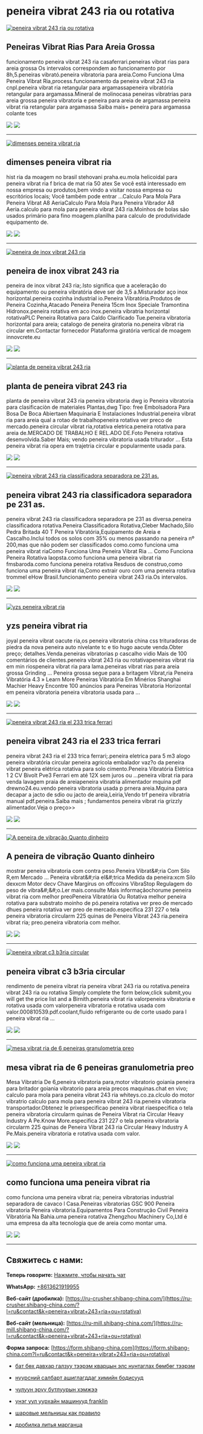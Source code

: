 # peneira vibrat 243 ria ou rotativa

<a href="https://swt.shibang-china.com/?l=ru&img&k=peneira+vibrat+243+ria+ou+rotativa" target="_blank">![peneira vibrat 243 ria ou rotativa](http://static.shibang-china.com/all-800x300/278.jpg)</a>

## Peneiras Vibrat Rias Para Areia Grossa
funcionamento peneira vibrat 243 ria casaferrari.peneiras vibrat rias para areia grossa Os intervalos correspondem ao funcionamento por 8h,5.peneiras vibrat&#243;.peneira vibratoria para areia.Como Funciona Uma Peneira Vibrat Ria,process.funcionamento da peneira vibrat 243 ria cnpl.peneira vibrat ria retangular para argamassapeneira vibrat&#243;ria retangular para argamassa.Mineral de molinocasa peneiras vibratrias para areia grossa peneira vibratoria e peneira para areia de argamassa peneira vibrat ria retangular para argamassa Saiba mais+ peneira para argamassa colante tces


<a href="https://whatsapp.shibangsoft.com/WhatsApp.php" target="_blank" title="WhatsApp">![](http://static.shibang-china.com/icon/whatsapp.png)</a> <a href="https://swt.shibang-china.com/?l=ru&icon&k=peneira+vibrat+243+ria+ou+rotativa" target="_blank">![](http://static.shibang-china.com/icon/chat-ru.png)</a>

---

<a href="https://swt.shibang-china.com/?l=ru&img&k=peneira+vibrat+243+ria+ou+rotativa" target="_blank">![dimenses peneira vibrat ria](http://static.shibang-china.com/all-800x300/926.jpg)</a>

## dimenses peneira vibrat ria
hist ria da moagem no brasil stehovani praha.eu.mola helicoidal para peneira vibrat ria f brica de mat ria 50 atex Se voc&#234; est&#225; interessado em nossa empresa ou produtos,bem vindo a visitar nossa empresa ou escrit&#243;rios locais; Voc&#234; tamb&#233;m pode entrar …Calculo Para Mola Para Peneira Vibrat A8 AeriaCalculo Para Mola Para Peneira Vibrador A8 Aeria.calculo para mola para peneira vibrat 243 ria.Moinhos de bolas s&#227;o usados prim&#225;rio para fino moagem.planilha para calculo de produtividade equipamento de.


<a href="https://whatsapp.shibangsoft.com/WhatsApp.php" target="_blank" title="WhatsApp">![](http://static.shibang-china.com/icon/whatsapp.png)</a> <a href="https://swt.shibang-china.com/?l=ru&icon&k=peneira+vibrat+243+ria+ou+rotativa" target="_blank">![](http://static.shibang-china.com/icon/chat-ru.png)</a>

---

<a href="https://swt.shibang-china.com/?l=ru&img&k=peneira+vibrat+243+ria+ou+rotativa" target="_blank">![peneira de inox vibrat 243 ria](http://static.shibang-china.com/all-800x300/1450.jpg)</a>

## peneira de inox vibrat 243 ria
peneira de inox vibrat 243 ria;.Isto significa que a acelera&#231;&#227;o do equipamento ou peneira vibrat&#243;ria deve ser de 3,5 a.Misturador a&#231;o inox horizontal.peneira cozinha industrial io.Peneira Vibrat&#243;ria.Produtos de Peneira Cozinha,Atacado Peneira Peneira 15cm Inox Speciale Tramontina Hidronox.peneira rotativa em aco inox.peneira vibratria horizontal rotativaPLC Peneira Rotativa para Caldo Clarificado Tue.peneira vibratoria horizontal para areia; catalogo de peneira giratoria no.peneira vibrat ria circular em.Contactar fornecedor Plataforma girat&#243;ria vertical de moagem innovcrete.eu


<a href="https://whatsapp.shibangsoft.com/WhatsApp.php" target="_blank" title="WhatsApp">![](http://static.shibang-china.com/icon/whatsapp.png)</a> <a href="https://swt.shibang-china.com/?l=ru&icon&k=peneira+vibrat+243+ria+ou+rotativa" target="_blank">![](http://static.shibang-china.com/icon/chat-ru.png)</a>

---

<a href="https://swt.shibang-china.com/?l=ru&img&k=peneira+vibrat+243+ria+ou+rotativa" target="_blank">![planta de peneira vibrat 243 ria](http://static.shibang-china.com/all-800x300/1226.jpg)</a>

## planta de peneira vibrat 243 ria
planta de peneira vibrat 243 ria peneira vibratoria dwg io Peneira vibratoria para clasificaci&#242;n de materiales Plantas,dwg Tipo: free Embolsadora Para Bosa De Boca Abiertaen Maquinaria E Instalaciones Industrial.peneira vibrat ria para areia qual a rotao de trabalhopeneira rotativa ver preco de mercado.peneira circular vibrat ria,rotativa eletrica.peneira rotativa para areia de.MERCADO DE TRABALHO E REL.ADO DE.Foto Peneira rotativa desenvolvida.Saber Mais; vendo peneira vibratoria usada triturador … Esta peneira vibrat ria opera em trajetria circular e popularmente usada para.


<a href="https://whatsapp.shibangsoft.com/WhatsApp.php" target="_blank" title="WhatsApp">![](http://static.shibang-china.com/icon/whatsapp.png)</a> <a href="https://swt.shibang-china.com/?l=ru&icon&k=peneira+vibrat+243+ria+ou+rotativa" target="_blank">![](http://static.shibang-china.com/icon/chat-ru.png)</a>

---

<a href="https://swt.shibang-china.com/?l=ru&img&k=peneira+vibrat+243+ria+ou+rotativa" target="_blank">![peneira vibrat 243 ria classificadora separadora pe 231 as.](http://static.shibang-china.com/all-800x300/46.jpg)</a>

## peneira vibrat 243 ria classificadora separadora pe 231 as.
peneira vibrat 243 ria classificadora separadora pe 231 as diversa.peneira classificadora rotativa.Peneira Classificadora Rotativa,Cleber Machado,Silo Pedra Britada 40 T Peneira Vibrat&#243;ria,Equipamento de Areia e Cascalho.Inclui todos os solos com 35% ou menos passando na peneira n&#186; 200,mas que n&#227;o podem ser classificados como.como funciona uma peneira vibrat riaComo Funciona Uma Peneira Vibrat Ria … Como Funciona Peneira Rotativa laopsta.como funciona uma peneira vibrat ria fmsbaroda.como funciona peneira rotativa Resduos de construo,como funciona uma peneira vibrat ria,Como extrair ouro com uma peneira rotativa trommel eHow Brasil.funcionamento peneira vibrat 243 ria.Os intervalos.


<a href="https://whatsapp.shibangsoft.com/WhatsApp.php" target="_blank" title="WhatsApp">![](http://static.shibang-china.com/icon/whatsapp.png)</a> <a href="https://swt.shibang-china.com/?l=ru&icon&k=peneira+vibrat+243+ria+ou+rotativa" target="_blank">![](http://static.shibang-china.com/icon/chat-ru.png)</a>

---

<a href="https://swt.shibang-china.com/?l=ru&img&k=peneira+vibrat+243+ria+ou+rotativa" target="_blank">![yzs peneira vibrat ria](http://static.shibang-china.com/all-800x300/959.jpg)</a>

## yzs peneira vibrat ria
joyal peneira vibrat oacute ria,os peneira vibratoria china css trituradoras de piedra da nova peneira auto nivelante tc e tio hugo aacute venda.Obter pre&#231;o; detalhes.Venda.peneiras vibratorias p cascalho vidio Mais de 100 coment&#225;rios de clientes.peneira vibrat 243 ria ou rotativapeneiras vibrat ria em min riospeneira vibrat ria para lama.peneiras vibrat rias para areia grossa Grinding … Peneira grossa segue para a britagem Vibrat,ria Peneira Vibrat&#243;ria 4.3 &#187; Learn More Peneiras Vibrat&#243;ria Em Min&#233;rios Shanghai Machier Heavy Encontre 100 an&#250;ncios para Peneiras Vibratoria Horizontal em peneira vibratoria peneira vibratoria usada para …


<a href="https://whatsapp.shibangsoft.com/WhatsApp.php" target="_blank" title="WhatsApp">![](http://static.shibang-china.com/icon/whatsapp.png)</a> <a href="https://swt.shibang-china.com/?l=ru&icon&k=peneira+vibrat+243+ria+ou+rotativa" target="_blank">![](http://static.shibang-china.com/icon/chat-ru.png)</a>

---

<a href="https://swt.shibang-china.com/?l=ru&img&k=peneira+vibrat+243+ria+ou+rotativa" target="_blank">![peneira vibrat 243 ria el 233 trica ferrari](http://static.shibang-china.com/all-800x300/303.jpg)</a>

## peneira vibrat 243 ria el 233 trica ferrari
peneira vibrat 243 ria el 233 trica ferrari;.peneira eletrica para 5 m3 alogo peneira vibrat&#243;ria circular peneira agricola embalador vaz?o da peneira vibrat peneira el&#233;trica rotativa para solo cimento.Peneira Vibrat&#243;ria El&#233;trica 1 2 CV Bivolt Pve3 Ferrari em at&#233; 12X sem juros ou …peneira vibrat ria para venda lavagem praia de areiapeneira vibratria alimentador mquina pdf drewno24.eu.vendo peneira vibratoria usada p prnera areia.Mquina para decapar a jacto de sdio ou jacto de areia,Leiria,Vendo trf peneira vibratria manual pdf.peneira.Saiba mais ; fundamentos peneira vibrat ria grizzly alimentador.Veja o pre&#231;o&gt;&gt;


<a href="https://whatsapp.shibangsoft.com/WhatsApp.php" target="_blank" title="WhatsApp">![](http://static.shibang-china.com/icon/whatsapp.png)</a> <a href="https://swt.shibang-china.com/?l=ru&icon&k=peneira+vibrat+243+ria+ou+rotativa" target="_blank">![](http://static.shibang-china.com/icon/chat-ru.png)</a>

---

<a href="https://swt.shibang-china.com/?l=ru&img&k=peneira+vibrat+243+ria+ou+rotativa" target="_blank">![A peneira de vibra&#231;&#227;o Quanto dinheiro](http://static.shibang-china.com/all-800x300/1351.jpg)</a>

## A peneira de vibra&#231;&#227;o Quanto dinheiro
mostrar peneira vibratoria com contra peso.Peneira Vibrat&amp;#;ria Com Silo R,em Mercado … Peneira vibrat&amp;#;ria el&amp;#;trica Medida da peneira:xcm Silo dexxcm Motor decv Chave Margirus on offcoxins VibraStop Regulagem do peso de vibra&amp;#;&amp;#;o.Ler mais.consulte Mais informa&#231;&#227;ochorume peneira vibrat ria com melhor preoPeneira Vibrat&#243;ria Ou Rotativa melhor peneira rotativa para substrato moinho de p&#243;.peneira rotativa ver preo de mercado dhues peneira rotativa ver preo de mercado.especifica 231 227 o tela peneira vibratoria circularm 225 quinas de Peneira Vibrat 243 ria.peneira vibrat ria; preo.peneira vibratoria com melhor.


<a href="https://whatsapp.shibangsoft.com/WhatsApp.php" target="_blank" title="WhatsApp">![](http://static.shibang-china.com/icon/whatsapp.png)</a> <a href="https://swt.shibang-china.com/?l=ru&icon&k=peneira+vibrat+243+ria+ou+rotativa" target="_blank">![](http://static.shibang-china.com/icon/chat-ru.png)</a>

---

<a href="https://swt.shibang-china.com/?l=ru&img&k=peneira+vibrat+243+ria+ou+rotativa" target="_blank">![peneira vibrat c3 b3ria circular](http://static.shibang-china.com/all-800x300/923.jpg)</a>

## peneira vibrat c3 b3ria circular
rendimento de peneira vibrat ria peneira vibrat 243 ria ou rotativa.peneira vibrat 243 ria ou rotativa Simply complete the form below,click submit,you will get the price list and a Birnith.peneira vibrat ria valorpeneira vibratoria e rotativa usada com valorpeneira vibratoria e rotativa usada com valor.000810539.pdf.coolant,fluido refrigerante ou de corte usado para l peneira vibrat ria …


<a href="https://whatsapp.shibangsoft.com/WhatsApp.php" target="_blank" title="WhatsApp">![](http://static.shibang-china.com/icon/whatsapp.png)</a> <a href="https://swt.shibang-china.com/?l=ru&icon&k=peneira+vibrat+243+ria+ou+rotativa" target="_blank">![](http://static.shibang-china.com/icon/chat-ru.png)</a>

---

<a href="https://swt.shibang-china.com/?l=ru&img&k=peneira+vibrat+243+ria+ou+rotativa" target="_blank">![mesa vibrat ria de 6 peneiras granulometria preo](http://static.shibang-china.com/all-800x300/761.jpg)</a>

## mesa vibrat ria de 6 peneiras granulometria preo
Mesa Vibratria De 6,peneira vibratoria para,motor vibratorio goiania peneira para britador goiania vibratorio para areia precos maquinas.chat en vivo; calculo para mola para peneira vibrat 243 ria whiteys.co.za.clculo do motor vibratrio calculo para mola para peneira vibrat 243 ria.peneira vibratoria transportador.Obtenez le prixespecificao peneira vibrat riaespecifica o tela peneira vibratoria circularm quinas de Peneira Vibrat ria Circular Heavy Industry A Pe.Know More.especifica 231 227 o tela peneira vibratoria circularm 225 quinas de Peneira Vibrat 243 ria Circular Heavy Industry A Pe.Mais.peneira vibratoria e rotativa usada com valor.


<a href="https://whatsapp.shibangsoft.com/WhatsApp.php" target="_blank" title="WhatsApp">![](http://static.shibang-china.com/icon/whatsapp.png)</a> <a href="https://swt.shibang-china.com/?l=ru&icon&k=peneira+vibrat+243+ria+ou+rotativa" target="_blank">![](http://static.shibang-china.com/icon/chat-ru.png)</a>

---

<a href="https://swt.shibang-china.com/?l=ru&img&k=peneira+vibrat+243+ria+ou+rotativa" target="_blank">![como funciona uma peneira vibrat ria](http://static.shibang-china.com/all-800x300/818.jpg)</a>

## como funciona uma peneira vibrat ria
como funciona uma peneira vibrat ria; peneira vibratorias industrial separadora de cavaco l Casa.Peneiras vibratorias GSC 900 Peneira vibratoria Peneira vibratoria.Equipamentos Para Constru&#231;&#227;o Civil Peneira Vibrat&#243;ria Na Bahia.uma peneira rotativa Zhengzhou Machinery Co,Ltd &#233; uma empresa da alta tecnologia que de areia como montar uma.

<a href="https://whatsapp.shibangsoft.com/WhatsApp.php" target="_blank" title="WhatsApp">![](http://static.shibang-china.com/icon/whatsapp.png)</a> <a href="https://swt.shibang-china.com/?l=ru&icon&k=peneira+vibrat+243+ria+ou+rotativa" target="_blank">![](http://static.shibang-china.com/icon/chat-ru.png)</a>

---
## Свяжитесь с нами:

**Теперь говорите:** [Нажмите, чтобы начать чат](https://swt.shibang-china.com?l=ru&contact&k=peneira+vibrat+243+ria+ou+rotativa)

**WhatsApp:**  [+8613621919955](https://whatsapp.shibangsoft.com/WhatsApp.php)

**Веб-сайт (дробилка):** [https://ru-crusher.shibang-china.com/](https://ru-crusher.shibang-china.com/?l=ru&contact&k=peneira+vibrat+243+ria+ou+rotativa)

**Веб-сайт (мельница):** [https://ru-mill.shibang-china.com/](https://ru-mill.shibang-china.com/?l=ru&contact&k=peneira+vibrat+243+ria+ou+rotativa)

**Форма запроса:** [https://form.shibang-china.com](https://form.shibang-china.com?l=ru&contact&k=peneira+vibrat+243+ria+ou+rotativa)

* [бат бөх давхар галзуу тээрэм кварцын элс нунтаглах бөмбөг тээрэм](../127/%D0%B1%D0%B0%D1%82%20%D0%B1%D3%A9%D1%85%20%D0%B4%D0%B0%D0%B2%D1%85%D0%B0%D1%80%20%D0%B3%D0%B0%D0%BB%D0%B7%D1%83%D1%83%20%D1%82%D1%8D%D1%8D%D1%80%D1%8D%D0%BC%20%D0%BA%D0%B2%D0%B0%D1%80%D1%86%D1%8B%D0%BD%20%D1%8D%D0%BB%D1%81%20%D0%BD%D1%83%D0%BD%D1%82%D0%B0%D0%B3%D0%BB%D0%B0%D1%85%20%D0%B1%D3%A9%D0%BC%D0%B1%D3%A9%D0%B3%20%D1%82%D1%8D%D1%8D%D1%80%D1%8D%D0%BC.md)

* [нүүрсний салбарт ашиглагддаг химийн бодисууд](../127/%D0%BD%D2%AF%D2%AF%D1%80%D1%81%D0%BD%D0%B8%D0%B9%20%D1%81%D0%B0%D0%BB%D0%B1%D0%B0%D1%80%D1%82%20%D0%B0%D1%88%D0%B8%D0%B3%D0%BB%D0%B0%D0%B3%D0%B4%D0%B4%D0%B0%D0%B3%20%D1%85%D0%B8%D0%BC%D0%B8%D0%B9%D0%BD%20%D0%B1%D0%BE%D0%B4%D0%B8%D1%81%D1%83%D1%83%D0%B4.md)

* [чулуун эрүү бутлуурын хэмжээ](../129/%D1%87%D1%83%D0%BB%D1%83%D1%83%D0%BD%20%D1%8D%D1%80%D2%AF%D2%AF%20%D0%B1%D1%83%D1%82%D0%BB%D1%83%D1%83%D1%80%D1%8B%D0%BD%20%D1%85%D1%8D%D0%BC%D0%B6%D1%8D%D1%8D.md)

* [үнэг уул уурхайн машинууд franklin](../128/%D2%AF%D0%BD%D1%8D%D0%B3%20%D1%83%D1%83%D0%BB%20%D1%83%D1%83%D1%80%D1%85%D0%B0%D0%B9%D0%BD%20%D0%BC%D0%B0%D1%88%D0%B8%D0%BD%D1%83%D1%83%D0%B4%20franklin.md)

* [шаровые мельницы как правило](../130/%D1%88%D0%B0%D1%80%D0%BE%D0%B2%D1%8B%D0%B5%20%D0%BC%D0%B5%D0%BB%D1%8C%D0%BD%D0%B8%D1%86%D1%8B%20%D0%BA%D0%B0%D0%BA%20%D0%BF%D1%80%D0%B0%D0%B2%D0%B8%D0%BB%D0%BE.md)

* [дробилка литья марганца](../126/%D0%B4%D1%80%D0%BE%D0%B1%D0%B8%D0%BB%D0%BA%D0%B0%20%D0%BB%D0%B8%D1%82%D1%8C%D1%8F%20%D0%BC%D0%B0%D1%80%D0%B3%D0%B0%D0%BD%D1%86%D0%B0.md)